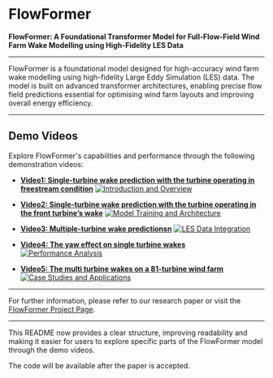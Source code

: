 # FlowFormer

**FlowFormer: A Foundational Transformer Model for Full-Flow-Field Wind Farm Wake Modelling using High-Fidelity LES Data**

---

FlowFormer is a foundational model designed for high-accuracy wind farm wake modelling using high-fidelity Large Eddy Simulation (LES) data. The model is built on advanced transformer architectures, enabling precise flow field predictions essential for optimising wind farm layouts and improving overall energy efficiency.

---

## Demo Videos

Explore FlowFormer's capabilities and performance through the following demonstration videos:

- **[Video1: Single-turbine wake prediction with the turbine operating in freestream condition](https://youtu.be/aw0be81Qi9U)**
  [![Introduction and Overview](https://img.youtube.com/vi/aw0be81Qi9U/0.jpg)](https://youtu.be/aw0be81Qi9U)

- **[Video2: Single-turbine wake prediction with the turbine operating in the front turbine’s wake](https://youtu.be/SuJkwHZc7EQ)**
  [![Model Training and Architecture](https://img.youtube.com/vi/SuJkwHZc7EQ/0.jpg)](https://youtu.be/SuJkwHZc7EQ)

- **[Video3: Multiple-turbine wake predictionsn](https://youtu.be/XL49GU5TON8)**
  [![LES Data Integration](https://img.youtube.com/vi/XL49GU5TON8/0.jpg)](https://youtu.be/XL49GU5TON8)

- **[Video4: The yaw effect on single turbine wakes](https://youtu.be/0Q0kEGvoyNg)**
  [![Performance Analysis](https://img.youtube.com/vi/0Q0kEGvoyNg/0.jpg)](https://youtu.be/0Q0kEGvoyNg)

- **[Video5: The multi turbine wakes on a 81-turbine wind farm](https://youtu.be/Cn6NmgQSTKU)**
  [![Case Studies and Applications](https://img.youtube.com/vi/Cn6NmgQSTKU/0.jpg)](https://youtu.be/Cn6NmgQSTKU)

---

For further information, please refer to our research paper or visit the [FlowFormer Project Page](#).

--- 

This README now provides a clear structure, improving readability and making it easier for users to explore specific parts of the FlowFormer model through the demo videos.


The code will be available after the paper is accepted.
